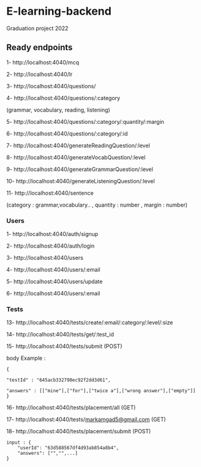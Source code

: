# E-learning-backend

Graduation project 2022

## Ready endpoints

1- http://localhost:4040/mcq

2- http://localhost:4040/lr

3- http://localhost:4040/questions/

4- http://localhost:4040/questions/:category

(grammar, vocabulary, reading, listening)

5- http://localhost:4040/questions/:category/:quantity/:margin

6- http://localhost:4040/questions/:category/:id

7- http://localhost:4040/generateReadingQuestion/:level

8- http://localhost:4040/generateVocabQuestion/:level

9- http://localhost:4040/generateGrammarQuestion/:level

10- http://localhost:4040/generateListeningQuestion/:level

11- http://localhost:4040/sentence

(category : grammar,vocabulary.. , quantity : number , margin : number)

### Users

1- http://localhost:4040/auth/signup

2- http://localhost:4040/auth/login

3- http://localhost:4040/users

4- http://localhost:4040/users/:email

5- http://localhost:4040/users/update

6- http://localhost:4040/users/:email

### Tests
13- http://localhost:4040/tests/create/:email/:category/:level/:size

14- http://localhost:4040/tests/get/:test_id

15- http://localhost:4040/tests/submit (POST)

body Example :

    {

    "testId" : "645acb332790ec92f2dd3d61",

    "answers" : [["mine"],["for"],["twice a"],["wrong answer"],["empty"]] 
    }


16- http://localhost:4040/tests/placement/all (GET)

17- http://localhost:4040/tests/markamgad5@gmail.com (GET)

18- http://localhost:4040/tests/placement/submit (POST)

    input : {
        "userId": "63d588567df4d93ab854a8b4",
        "answers": ["","",...]
    }

